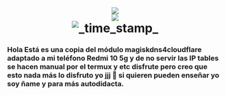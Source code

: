 <h1 align="center">
<img src="https://image.ibb.co/e6OwXH/cloudflare.jpg">
<br />
<img src="https://img.shields.io/badge/XDA-Thread-yellow.svg?longCache=true&style=flat-square"></a><br /><img src="https://img.shields.io/badge/Status-Stable-green.svg?longCache=true&style=flat-square"alt="_time_stamp_" />


<h3> Hola 
Está es una copia del módulo magiskdns4cloudflare adaptado a mi teléfono Redmi 10 5g y de no servir las IP tables se hacen manual por el termux y etc disfrute pero creo que esto nada más lo disfruto yo jjj 🤣 si quieren pueden enseñar yo soy ñame y para más autodidacta.</h3>
